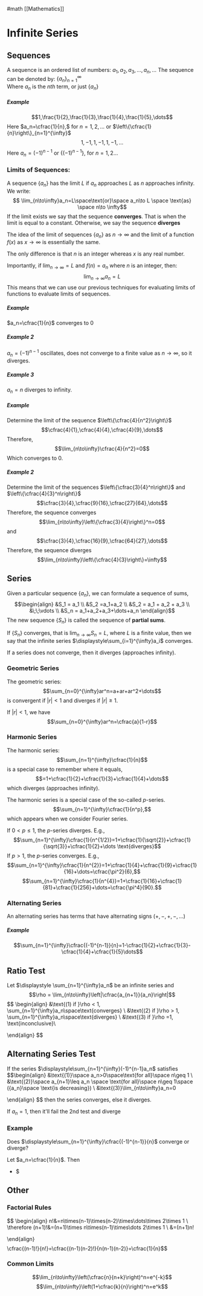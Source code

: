#math
[[Mathematics]]
# Infinite Series
## Sequences
A sequence is an ordered list of numbers: $a_1,a_2,a_3,\dots,a_n,\dots$
The sequence can be denoted by: $\displaystyle\{a_n\}_{n=1}^{\infty}$   
Where $a_n$ is the $nth$ term, or just $\{a_n\}$ 

##### Example
$$1,\frac{1}{2},\frac{1}{3},\frac{1}{4},\frac{1}{5},\dots$$
Here $a_n=\cfrac{1}{n},$ for $n=1,2,\dots$ or $\left\{\cfrac{1}{n}\right\}_{n=1}^{\infty}$   
$$1,-1,1,-1,1,-1,\dots$$
Here $a_n=(-1)^{n-1}$ or $\{(-1)^{n-1}\},$ for $n=1,2\dots$

### Limits of Sequences:
A sequence $\{a_n\}$ has the limit $L$ if $a_n$ approaches $L$ as $n$ approaches infinity. We write:
$$ \lim_{n\to\infty}a_n=L\space\text{or}\space a_n\to L \space \text{as} \space n\to \infty$$
If the limit exists we say that the sequence **converges**. That is when the limit is equal to a constant. 
Otherwise, we say the sequence **diverges**

The idea of the limit of sequences $\{a_n\}$ as $n\to\infty$ and the limit of a function $f(x)$ as $x\to\infty$ is essentially the same.

The only difference is that $n$ is an integer whereas $x$ is any real number.

Importantly, if $\displaystyle\lim_{n\to\infty}=L$ and $f(n)=a_n$ where $n$ is an integer, then:
$$\lim_{n\to\infty}a_n=L$$
This means that we can use our previous techniques for evaluating limits of functions to evaluate limits of sequences.

##### Example
$a_n=\cfrac{1}{n}$ converges to 0
##### Example 2
$a_n=(-1)^{n-1}$ oscillates, does not converge to a finite value as $n\to \infty$, so it diverges.
##### Example 3
$a_n=n$ diverges to infinity.

##### Example
Determine the limit of the sequence $\left\{\cfrac{4}{n^2}\right\}$ 
$$\cfrac{4}{1},\cfrac{4}{4},\cfrac{4}{9},\dots$$
Therefore,
$$\lim_{n\to\infty}\cfrac{4}{n^2}=0$$
Which converges to 0.
##### Example 2
Determine the limit of the sequences $\left\{\cfrac{3}{4}^n\right\}$ and $\left\{\cfrac{4}{3}^n\right\}$
$$\cfrac{3}{4},\cfrac{9}{16},\cfrac{27}{64},\dots$$
Therefore, the sequence converges
$$\lim_{n\to\infty}\left\{\cfrac{3}{4}\right\}^n=0$$
and
$$\cfrac{3}{4},\cfrac{16}{9},\cfrac{64}{27},\dots$$
Therefore, the sequence diverges
$$\lim_{n\to\infty}\left\{\cfrac{4}{3}\right\}=\infty$$

 

## Series
Given a particular sequence $\{a_n\}$, we can formulate a sequence of sums,
$$\begin{align}
&S_1 = a_1 \\
&S_2 =a_1+a_2 \\
&S_2 = a_1 + a_2 + a_3 \\
&\;\;\vdots \\
&S_n = a_1+a_2+a_3+\dots+a_n 
\end{align}$$
The new sequence $\left\{S_n\right\}$ is called the sequence of **partial sums**.

If $\left\{S_n\right\}$ converges, that is $\displaystyle\lim_{n\to\infty}S_n=L$, where $L$ is a finite value, then we say that the infinite series $\displaystyle\sum_{i=1}^{\infty}a_i$ converges.

If a series does not converge, then it diverges (approaches infinity).

### Geometric Series
The geometric series:
$$\sum_{n=0}^{\infty}ar^n=a+ar+ar^2+\dots$$
is convergent if $|r|<1$ and diverges if $|r|\geq 1$.

If $|r|<1$, we have
$$\sum_{n=0}^{\infty}ar^n=\cfrac{a}{1-r}$$
### Harmonic Series
The harmonic series:
$$\sum_{n=1}^{\infty}\cfrac{1}{n}$$
is a special case to remember where it equals,
$$=1+\cfrac{1}{2}+\cfrac{1}{3}+\cfrac{1}{4}+\dots$$
which diverges (approaches infinity).

The harmonic series is a special case of the so-called $p$-series.
$$\sum_{n=1}^{\infty}\cfrac{1}{n^p},$$
which appears when we consider Fourier series.

If $0<p\leq 1$, the $p$-series diverges. E.g.,
$$\sum_{n=1}^{\infty}\cfrac{1}{n^{1/2}}=1+\cfrac{1}{\sqrt{2}}+\cfrac{1}{\sqrt{3}}+\cfrac{1}{2}+\dots \text{diverges}$$
If $p>1$, the $p$-series converges. E.g.,
$$\sum_{n=1}^{\infty}\cfrac{1}{n^{2}}=1+\cfrac{1}{4}+\cfrac{1}{9}+\cfrac{1}{16}+\dots=\cfrac{\pi^2}{6},$$
$$\sum_{n=1}^{\infty}\cfrac{1}{n^{4}}=1+\cfrac{1}{16}+\cfrac{1}{81}+\cfrac{1}{256}+\dots=\cfrac{\pi^4}{90}.$$
### Alternating Series
An alternating series has terms that have alternating signs $(+,-,+,-,\dots)$

##### Example
$$\sum_{n=1}^{\infty}\cfrac{(-1)^{n-1}}{n}=1-\cfrac{1}{2}+\cfrac{1}{3}-\cfrac{1}{4}+\cfrac{1}{5}\dots$$
## Ratio Test

Let $\displaystyle \sum_{n=1}^{\infty}a_n$ be an infinite series and
$$\rho = \lim_{n\to\infty}\left|\cfrac{a_{n+1}}{a_n}\right|$$
$$
\begin{align}
&\text{(1) if }\rho < 1, \sum_{n=1}^{\infty}a_n\space\text{converges} \\
&\text{(2) if }\rho > 1, \sum_{n=1}^{\infty}a_n\space\text{diverges} \\
&\text{(3) if }\rho =1, \text{inconclusive}\\


\end{align}
$$
## Alternating Series Test
If the series $\displaystyle\sum_{n=1}^{\infty}(-1)^{n-1}a_n$ satisfies 
$$\begin{align}
&\text{(1)}\space a_n>0\space\text{for all}\space n\geq 1 \\
&\text{(2)}\space a_{n+1}\leq a_n \space \text{for all}\space n\geq 1\space (\{a_n\}\space \text{is decreasing}) \\
&\text{(3)}\lim_{n\to\infty}a_n=0

\end{align}
$$
then the series converges, else it diverges.

If $a_n=1$, then it'll fail the 2nd test and diverge
### Example
Does $\displaystyle\sum_{n=1}^{\infty}\cfrac{(-1)^{n-1}}{n}$ converge or diverge?

Let $a_n=\cfrac{1}{n}$. Then
- $

## Other
### Factorial Rules
$$
\begin{align}
n!&=n\times(n-1)\times(n-2)\times\dots\times 2\times 1 \\
\therefore (n+1)!&=(n+1)\times n\times(n-1)\times\dots 2\times 1 \\
&=(n+1)n!

\end{align}
$$
$$\cfrac{(n-1)!}{n!}=\cfrac{(n-1)(n-2)!}{n(n-1)(n-2)}=\cfrac{1}{n}$$
### Common Limits
$$\lim_{n\to\infty}\left(\cfrac{n}{n+k}\right)^n=e^{-k}$$
$$\lim_{n\to\infty}\left(1+\cfrac{k}{n}\right)^n=e^k$$


